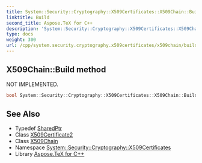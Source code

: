 ```yaml
---
title: System::Security::Cryptography::X509Certificates::X509Chain::Build method
linktitle: Build
second_title: Aspose.TeX for C++
description: 'System::Security::Cryptography::X509Certificates::X509Chain::Build method. NOT IMPLEMENTED in C++.'
type: docs
weight: 300
url: /cpp/system.security.cryptography.x509certificates/x509chain/build/
---
```

## X509Chain::Build method


NOT IMPLEMENTED.

```cpp
bool System::Security::Cryptography::X509Certificates::X509Chain::Build(SharedPtr<X509Certificate2> certificate)
```


## See Also

* Typedef [SharedPtr](../../../system/sharedptr/)
* Class [X509Certificate2](../../x509certificate2/)
* Class [X509Chain](../)
* Namespace [System::Security::Cryptography::X509Certificates](../../)
* Library [Aspose.TeX for C++](../../../)
